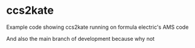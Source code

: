 # ccs2kate

Example code showing ccs2kate running on formula electric's AMS code

And also the main branch of development because why not

